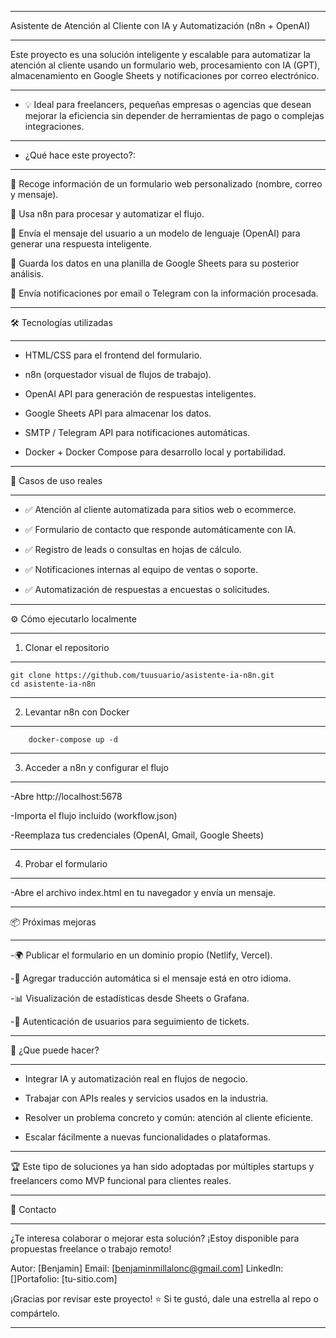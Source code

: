 

----------------------------------------------------------------------------------------------------------------------------------------------------------------------------------------------------------------------------

Asistente de Atención al Cliente con IA y Automatización (n8n + OpenAI)

----------------------------------------------------------------------------------------------------------------------------------------------------------------------------------------------------------------------------


Este proyecto es una solución inteligente y escalable para automatizar la atención al cliente usando un formulario web, procesamiento con IA (GPT), almacenamiento en Google Sheets y notificaciones por correo electrónico.


----------------------------------------------------------------------------------------------------------------------------------------------------------------------------------------------------------------------------
- 💡 Ideal para freelancers, pequeñas empresas o agencias que desean mejorar la eficiencia sin depender de herramientas de pago o complejas integraciones.

----------------------------------------------------------------------------------------------------------------------------------------------------------------------------------------------------------------------------
- ¿Qué hace este proyecto?:

----------------------------------------------------------------------------------------------------------------------------------------------------------------------------------------------------------------------------
🔹 Recoge información de un formulario web personalizado (nombre, correo y mensaje).

🔹 Usa n8n para procesar y automatizar el flujo.

🔹 Envía el mensaje del usuario a un modelo de lenguaje (OpenAI) para generar una respuesta inteligente.

🔹 Guarda los datos en una planilla de Google Sheets para su posterior análisis.

🔹 Envía notificaciones por email o Telegram con la información procesada.


----------------------------------------------------------------------------------------------------------------------------------------------------------------------------------------------------------------------------
🛠️ Tecnologías utilizadas

----------------------------------------------------------------------------------------------------------------------------------------------------------------------------------------------------------------------------
- HTML/CSS para el frontend del formulario.

- n8n (orquestador visual de flujos de trabajo).

- OpenAI API para generación de respuestas inteligentes.

- Google Sheets API para almacenar los datos.

- SMTP / Telegram API para notificaciones automáticas.

- Docker + Docker Compose para desarrollo local y portabilidad.

----------------------------------------------------------------------------------------------------------------------------------------------------------------------------------------------------------------------------
🎯 Casos de uso reales

----------------------------------------------------------------------------------------------------------------------------------------------------------------------------------------------------------------------------
- ✅ Atención al cliente automatizada para sitios web o ecommerce.

- ✅ Formulario de contacto que responde automáticamente con IA.

- ✅ Registro de leads o consultas en hojas de cálculo.

- ✅ Notificaciones internas al equipo de ventas o soporte.

- ✅ Automatización de respuestas a encuestas o solicitudes.

----------------------------------------------------------------------------------------------------------------------------------------------------------------------------------------------------------------------------
⚙️ Cómo ejecutarlo localmente

----------------------------------------------------------------------------------------------------------------------------------------------------------------------------------------------------------------------------
1.  Clonar el repositorio

----------------------------------------------------------------------------------------------------------------------------------------------------------------------------------------------------------------------------
    git clone https://github.com/tuusuario/asistente-ia-n8n.git
    cd asistente-ia-n8n

----------------------------------------------------------------------------------------------------------------------------------------------------------------------------------------------------------------------------
2.  Levantar n8n con Docker
----------------------------------------------------------------------------------------------------------------------------------------------------------------------------------------------------------------------------
        docker-compose up -d

----------------------------------------------------------------------------------------------------------------------------------------------------------------------------------------------------------------------------
3. Acceder a n8n y configurar el flujo

---------------------------------------------------------------------------------------------------------------------------------------------------------------------------------------------------------------------------
-Abre http://localhost:5678


-Importa el flujo incluido (workflow.json)


-Reemplaza tus credenciales (OpenAI, Gmail, Google Sheets)

----------------------------------------------------------------------------------------------------------------------------------------------------------------------------------------------------------------------------
4.  Probar el formulario

---------------------------------------------------------------------------------------------------------------------------------------------------------------------------------------------------------------------------
-Abre el archivo index.html en tu navegador y envía un mensaje.

----------------------------------------------------------------------------------------------------------------------------------------------------------------------------------------------------------------------------
📦 Próximas mejoras

----------------------------------------------------------------------------------------------------------------------------------------------------------------------------------------------------------------------------
-🌍 Publicar el formulario en un dominio propio (Netlify, Vercel).

-💬 Agregar traducción automática si el mensaje está en otro idioma.

-📊 Visualización de estadísticas desde Sheets o Grafana.

-🔐 Autenticación de usuarios para seguimiento de tickets.

----------------------------------------------------------------------------------------------------------------------------------------------------------------------------------------------------------------------------
💼 ¿Que puede hacer?

----------------------------------------------------------------------------------------------------------------------------------------------------------------------------------------------------------------------------

- Integrar IA y automatización real en flujos de negocio.

- Trabajar con APIs reales y servicios usados en la industria.

- Resolver un problema concreto y común: atención al cliente eficiente.

- Escalar fácilmente a nuevas funcionalidades o plataformas.

----------------------------------------------------------------------------------------------------------------------------------------------------------------------------------------------------------------------------
🏆 Este tipo de soluciones ya han sido adoptadas por múltiples startups y freelancers como MVP funcional para clientes reales.

----------------------------------------------------------------------------------------------------------------------------------------------------------------------------------------------------------------------------
📩 Contacto

----------------------------------------------------------------------------------------------------------------------------------------------------------------------------------------------------------------------------

¿Te interesa colaborar o mejorar esta solución? ¡Estoy disponible para propuestas freelance o trabajo remoto!

Autor: [Benjamin] Email: [benjaminmillalonc@gmail.com] LinkedIn: []Portafolio: [tu-sitio.com]

¡Gracias por revisar este proyecto! ⭐ Si te gustó, dale una estrella al repo o compártelo.

----------------------------------------------------------------------------------------------------------------------------------------------------------------------------------------------------------------------------
